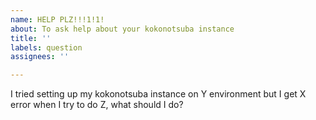 ```yaml
---
name: HELP PLZ!!!1!1!
about: To ask help about your kokonotsuba instance
title: ''
labels: question
assignees: ''

---
```


I tried setting up my kokonotsuba instance on Y environment but I get X error when I try to do Z, what should I do?

